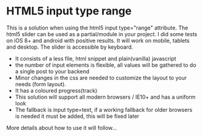 <h1>HTML5 input type range</h1>

<p>This is a solution when using the html5 input type="range" attribute. The html5 slider can be used as a partial/module in your project. I did some tests on iOS 8+ and android with positive results. It will work on mobile, tablets and desktop. The slider is accessible by keyboard.
</p>
<ul>
<li>It consists of a less file, html snippet and plain(vanilla) javascript</li>
<li>the number of input elements is flexible, all values will be gathered to do a single post to your backend</li>
<li>Minor changes in the css are needed to customize the layout to your needs (form layout). </li>
<li>It has a coloured progress(track)</li>
<li>This solution will support all modern browsers / IE10+ and has a uniform look</li>
<li>The fallback is input type=text, if a working fallback for older browsers is needed it must be added, this will be fixed later </li>
</ul>

<p>More details about how to use it will follow...</p>

